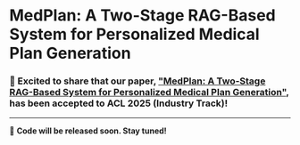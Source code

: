 # MedPlan: A Two-Stage RAG-Based System for Personalized Medical Plan Generation

### 🎉 Excited to share that our paper, ["MedPlan: A Two-Stage RAG-Based System for Personalized Medical Plan Generation"](https://arxiv.org/abs/2503.17900), has been accepted to **ACL 2025 (Industry Track)**!

---

🚧 **Code will be released soon. Stay tuned!**
